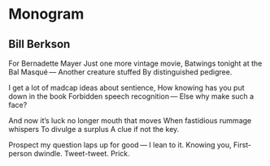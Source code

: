 # Monogram
## Bill Berkson
For Bernadette Mayer
Just one more vintage movie,
Batwings tonight at the Bal Masqué —
Another creature stuffed
By distinguished pedigree.

I get a lot of madcap ideas about sentience,
How knowing has you put down in the book
Forbidden speech recognition —
Else why make such a face?

And now it’s luck no longer mouth that moves
When fastidious rummage whispers
To divulge a surplus
A clue if not the key.

Prospect my question laps up for good —
I lean to it. Knowing you,
First-person dwindle.
Tweet-tweet. Prick.